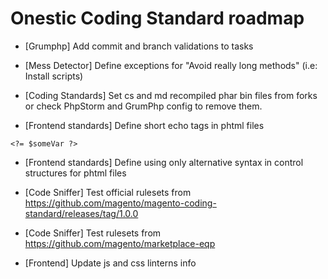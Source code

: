 # Onestic Coding Standard roadmap

* [Grumphp] Add commit and branch validations to tasks

* [Mess Detector] Define exceptions for "Avoid really long methods" (i.e: Install scripts)

* [Coding Standards] Set cs and md recompiled phar bin files from forks or check PhpStorm and GrumPhp config to remove them.

* [Frontend standards] Define short echo tags in phtml files

```<?= $someVar ?>```

* [Frontend standards] Define using only alternative syntax in control structures for phtml files

* [Code Sniffer] Test official rulesets from https://github.com/magento/magento-coding-standard/releases/tag/1.0.0

* [Code Sniffer] Test rulesets from https://github.com/magento/marketplace-eqp

* [Frontend] Update js and css linterns info

